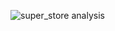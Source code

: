 ![super_store analysis](https://github.com/CharuDev/super_store-analysis/assets/100310664/6d6d2e97-7a25-47fd-a805-01ce789c7d4c)
